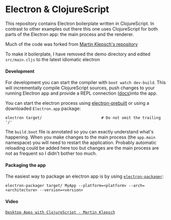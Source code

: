 # Electron & ClojureScript

This repository contains Electron boilerplate written in ClojureScript. In
contrast to other examples out there this one uses ClojureScript for
both parts of the Electron app: the main process and the renderer.

Much of the code was forked from [Martin Klepsch's repository](https://github.com/martinklepsch/electron-and-clojurescript)

To make it boilerplate, I have removed the demo directory and edited `src/main.cljs` to
the latest idiomatic electron

#### Development

For development you can start the compiler with `boot watch dev-build`.
This will incrementally compile ClojureScript sources, push changes to your
running Electron app and provide a REPL connection
([docs](https://github.com/adzerk-oss/boot-cljs-repl))into the app.

You can start the electron process using
[electron-prebuilt](https://github.com/mafintosh/electron-prebuilt) or
using a downloaded `Electron.app` package:

```
electron target/                          # Do not omit the trailing '/'
```

The `build.boot` file is annotated so you can exactly understand
what's happening. When you make changes to the main process (the
`app.main` namespace) you will need to restart the
application. Probably automatic reloading could be added here too but
changes are the main process are not as frequent so I didn't bother
too much.

#### Packaging the app

The easiest way to package an electron app is by using
[`electron-packager`](https://github.com/maxogden/electron-packager):

```
electron-packager target/ MyApp --platform=<platform> --arch=<architecture> --version=<version>
```

#### Video
[`Desktop Apps with ClojureScript - Martin Klepsch`](https://www.youtube.com/watch?v=tBnu2JmK4p0)
